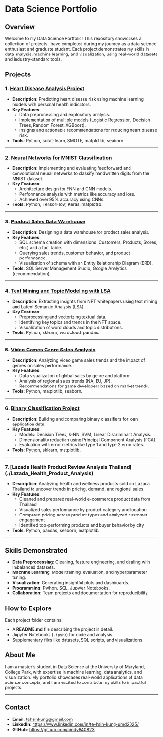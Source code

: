# Data Science Portfolio

## Overview
Welcome to my Data Science Portfolio! This repository showcases a collection of projects I have completed during my journey as a data science enthusiast and graduate student. Each project demonstrates my skills in data analysis, machine learning, and visualization, using real-world datasets and industry-standard tools.

## Projects
### 1. [Heart Disease Analysis Project](./Heart_Disease_Analysis_Project)
- **Description**: Predicting heart disease risk using machine learning models with personal health indicators.
- **Key Features**:
  - Data preprocessing and exploratory analysis.
  - Implementation of multiple models (Logistic Regression, Decision Trees, Random Forest, XGBoost).
  - Insights and actionable recommendations for reducing heart disease risk.
- **Tools**: Python, scikit-learn, SMOTE, matplotlib, seaborn.

---

### 2. [Neural Networks for MNIST Classification](./Neural_Networks_MNIST_Project)
- **Description**: Implementing and evaluating feedforward and convolutional neural networks to classify handwritten digits from the MNIST dataset.
- **Key Features**:
  - Architecture design for FNN and CNN models.
  - Performance analysis with metrics like accuracy and loss.
  - Achieved over 95% accuracy using CNNs.
- **Tools**: Python, TensorFlow, Keras, matplotlib.

---

### 3. [Product Sales Data Warehouse](./Product_Sales_Data_Warehouse)
- **Description**: Designing a data warehouse for product sales analysis.
- **Key Features**:
  - SQL schema creation with dimensions (Customers, Products, Stores, etc.) and a fact table.
  - Querying sales trends, customer behavior, and product performance.
  - Visualization of schema with an Entity Relationship Diagram (ERD).
- **Tools**: SQL Server Management Studio, Google Analytics (recommendation).

---

### 4. [Text Mining and Topic Modeling with LSA](./Text_Mining_and_Topic_Modeling_with_LSA)
- **Description**: Extracting insights from NFT whitepapers using text mining and Latent Semantic Analysis (LSA).
- **Key Features**:
  - Preprocessing and vectorizing textual data.
  - Identifying key topics and trends in the NFT space.
  - Visualization of word clouds and topic distributions.
- **Tools**: Python, sklearn, wordcloud, pandas.

---

### 5. [Video Games Genre Sales Analysis](./Video_Games_Genre_Sales_Analysis)
- **Description**: Analyzing video game sales trends and the impact of genres on sales performance.
- **Key Features**:
  - Data visualization of global sales by genre and platform.
  - Analysis of regional sales trends (NA, EU, JP).
  - Recommendations for game developers based on market trends.
- **Tools**: Python, matplotlib, seaborn.

---

### 6. [Binary Classification Project](./Binary_Classification_Project)
- **Description**: Building and comparing binary classifiers for loan application data.
- **Key Features**:
  - Models: Decision Trees, k-NN, SVM, Linear Discriminant Analysis.
  - Dimensionality reduction using Principal Component Analysis (PCA).
  - Evaluation with error metrics like type 1 and type 2 error rates.
- **Tools**: Python, sklearn, matplotlib.

---

### 7. [Lazada Health Product Review Analysis Thailand] (./Lazada_Health_Product_Analysis)
- **Description**: Analyzing health and wellness products sold on Lazada Thailand to uncover trends in pricing, demand, and regional sales.
- **Key Features**:
  - Cleaned and prepared real-world e-commerce product data from Thailand
  - Visualized sales performance by product category and location
  - Compared pricing across product types and analyzed customer engagement
  - Identified top-performing products and buyer behavior by city
- **Tools**: Python, pandas, seaborn, matplotlib.

---

## Skills Demonstrated
- **Data Preprocessing**: Cleaning, feature engineering, and dealing with imbalanced datasets.
- **Machine Learning**: Model training, evaluation, and hyperparameter tuning.
- **Visualization**: Generating insightful plots and dashboards.
- **Programming**: Python, SQL, Jupyter Notebooks.
- **Collaboration**: Team projects and documentation for reproducibility.

## How to Explore
Each project folder contains:
- A **README.md** file describing the project in detail.
- Jupyter Notebooks (`.ipynb`) for code and analysis.
- Supplementary files like datasets, SQL scripts, and visualizations.

## About Me
I am a master's student in Data Science at the University of Maryland, College Park, with expertise in machine learning, data analytics, and visualization. My portfolio showcases real-world applications of data science concepts, and I am excited to contribute my skills to impactful projects.

---

## Contact
- **Email**: tehsinkung@gmail.com
- **LinkedIn**: https://www.linkedin.com/in/te-hsin-kung-umd2025/
- **GitHub**: https://github.com/cindy840823

